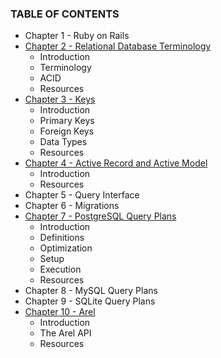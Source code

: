 ### TABLE OF CONTENTS

* Chapter 1 - Ruby on Rails
* [Chapter 2 - Relational Database Terminology](030-chapter-02.md)
  * Introduction
  * Terminology
  * ACID
  * Resources
* [Chapter 3 - Keys](040-chapter-03.md)
  * Introduction
  * Primary Keys
  * Foreign Keys
  * Data Types
  * Resources
* [Chapter 4 - Active Record and Active Model](050-chapter-04.md)
  * Introduction
  * Resources
* Chapter 5 - Query Interface
* Chapter 6 - Migrations
* [Chapter 7 - PostgreSQL Query Plans](080-chapter-07.md)
  * Introduction
  * Definitions
  * Optimization
  * Setup
  * Execution
  * Resources
* Chapter 8 - MySQL Query Plans
* Chapter 9 - SQLite Query Plans
* [Chapter 10 - Arel](110-chapter-10.md)
  * Introduction
  * The Arel API
  * Resources
